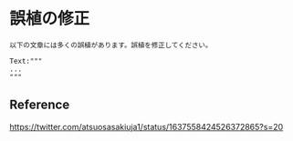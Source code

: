 # 誤植の修正

```
以下の文章には多くの誤植があります。誤植を修正してください。

Text:"""
...
"""
```

## Reference

https://twitter.com/atsuosasakiuja1/status/1637558424526372865?s=20
